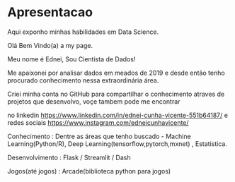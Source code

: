 # Apresentacao
Aqui exponho minhas habilidades em Data Science.

Olá Bem Vindo(a) a my page.

Meu nome é Ednei, Sou Cientista de Dados! 

Me apaixonei por analisar dados em meados de 2019 e desde então tenho procurado conhecimento nessa extraordinária área.

Criei minha conta no GitHub para compartilhar o conhecimento atraves de projetos que desenvolvo, voçe tambem pode me encontrar

no linkedin https://www.linkedin.com/in/ednei-cunha-vicente-551b64187/ e redes sociais https://www.instagram.com/edneicunhavicente/

Conhecimento : Dentre as áreas que tenho buscado - Machine Learning(Python/R), Deep Learning(tensorflow,pytorch,mxnet) , Estatistica.

Desenvolvimento : Flask / Streamlit / Dash

Jogos(até jogos) : Arcade(biblioteca python para jogos)

